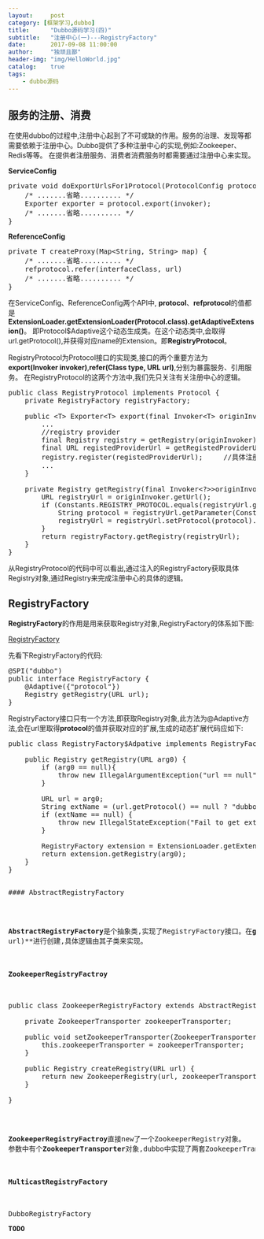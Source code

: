 ```yaml
---
layout:     post
category: [框架学习,dubbo]
title:      "Dubbo源码学习(四)"
subtitle:   "注册中心(一)---RegistryFactory"
date:       2017-09-08 11:00:00
author:     "独顽且鄙"
header-img: "img/HelloWorld.jpg"
catalog:    true
tags:
    - dubbo源码
---
```


## 服务的注册、消费

在使用dubbo的过程中,注册中心起到了不可或缺的作用。服务的治理、发现等都需要依赖于注册中心。Dubbo提供了多种注册中心的实现,例如:Zookeeper、Redis等等。
在提供者注册服务、消费者消费服务时都需要通过注册中心来实现。

**ServiceConfig**

<pre class="prettyprint">
private void doExportUrlsFor1Protocol(ProtocolConfig protocolConfig, List&lt;URL&gt; registryURLs) {
    /* .......省略.......... */
    Exporter<?> exporter = protocol.export(invoker);
    /* .......省略.......... */
}
</pre>

**ReferenceConfig**

<pre class="printprint">
private T createProxy(Map&lt;String, String&gt; map) {
    /* .......省略.......... */
    refprotocol.refer(interfaceClass, url)
    /* .......省略.......... */
}
</pre>

在ServiceConfig、ReferenceConfig两个API中, **protocol**、**refprotocol**的值都是 **ExtensionLoader.getExtensionLoader(Protocol.class).getAdaptiveExtension()**。
即Protocol$Adaptive这个动态生成类。在这个动态类中,会取得url.getProtocol(),并获得对应name的Extension。即**RegistryProtocol**。

RegistryProtocol为Protocol接口的实现类,接口的两个重要方法为**export(Invoker<T> invoker)**,**refer(Class<T> type, URL url)**,分别为暴露服务、引用服务。
在RegistryProtocol的这两个方法中,我们先只关注有关注册中心的逻辑。

<pre class="prettyprint">
public class RegistryProtocol implements Protocol {
    private RegistryFactory registryFactory;
    
    public &lt;T&gt; Exporter&lt;T&gt; export(final Invoker&lt;T&gt; originInvoker) throws RpcException {
        ...
        //registry provider
        final Registry registry = getRegistry(originInvoker);
        final URL registedProviderUrl = getRegistedProviderUrl(originInvoker);
        registry.register(registedProviderUrl);     //具体注册中心进行注册url
        ...
    }
    
    private Registry getRegistry(final Invoker&lt;?>&gt;originInvoker){
        URL registryUrl = originInvoker.getUrl();
        if (Constants.REGISTRY_PROTOCOL.equals(registryUrl.getProtocol())) {
            String protocol = registryUrl.getParameter(Constants.REGISTRY_KEY, Constants.DEFAULT_DIRECTORY);
            registryUrl = registryUrl.setProtocol(protocol).removeParameter(Constants.REGISTRY_KEY);
        }
        return registryFactory.getRegistry(registryUrl);
    }
}
</pre>

从RegistryProtocol的代码中可以看出,通过注入的RegistryFactory获取具体Registry对象,通过Registry来完成注册中心的具体的逻辑。

## RegistryFactory

**RegistryFactory**的作用是用来获取Registry对象,RegistryFactory的体系如下图:

[RegistryFactory](http://zqimage.oss-cn-beijing.aliyuncs.com/dubbo%E6%BA%90%E7%A0%81/RegistryFactory.png)

先看下RegistryFactory的代码:

<pre class="prettyprint">
@SPI("dubbo")
public interface RegistryFactory {
    @Adaptive({"protocol"})
    Registry getRegistry(URL url);
}
</pre>

RegistryFactory接口只有一个方法,即获取Registry对象,此方法为@Adaptive方法,会在url里取得**protocol**的值并获取对应的扩展,生成的动态扩展代码应如下:

<pre class="prettyprint">
public class RegistryFactory$Adpative implements RegistryFactory {

    public Registry getRegistry(URL arg0) {
        if (arg0 == null){
            throw new IllegalArgumentException("url == null");
        }

        URL url = arg0;
        String extName = (url.getProtocol() == null ? "dubbo" : url.getProtocol());
        if (extName == null) {
            throw new IllegalStateException("Fail to get extension(com.alibaba.dubbo.registry.RegistryFactory) name from url(" + url.toString() + ") use keys([protocol])");
        }

        RegistryFactory extension = ExtensionLoader.getExtensionLoader(RegistryFactory.class).getExtension(extName);
        return extension.getRegistry(arg0);
    }
}
<pre>

#### AbstractRegistryFactory

<pre class="prettyprint>
public Registry getRegistry(URL url) {
	url = url.setPath(RegistryService.class.getName())
			.addParameter(Constants.INTERFACE_KEY, RegistryService.class.getName())
			.removeParameters(Constants.EXPORT_KEY, Constants.REFER_KEY);
	String key = url.toServiceString();
    // 锁定注册中心获取过程，保证注册中心单一实例(锁住create的过程,否则可能重复create)
    LOCK.lock();
    try {
        Registry registry = REGISTRIES.get(key);
        if (registry != null) {
            return registry;
        }
        registry = createRegistry(url);
        if (registry == null) {
            throw new IllegalStateException("Can not create registry " + url);
        }
        REGISTRIES.put(key, registry);
        return registry;
    } finally {
        // 释放锁
        LOCK.unlock();
    }

protected abstract Registry createRegistry(URL url);
</pre>

**AbstractRegistryFactory**是个抽象类,实现了RegistryFactory接口。在**getRegistry**方法中,先去缓存中查找,如果没有,则调用抽象方法**createRegistry(URL url)**进行创建,具体逻辑由其子类来实现。

#### ZookeeperRegistryFactroy

<pre class="prettyprint">
public class ZookeeperRegistryFactory extends AbstractRegistryFactory {
	
	private ZookeeperTransporter zookeeperTransporter;

    public void setZookeeperTransporter(ZookeeperTransporter zookeeperTransporter) {
		this.zookeeperTransporter = zookeeperTransporter;
	}

	public Registry createRegistry(URL url) {
        return new ZookeeperRegistry(url, zookeeperTransporter);
    }

}
</pre>

**ZookeeperRegistryFactroy**直接new了一个ZookeeperRegistry对象。
参数中有个**ZookeeperTransporter**对象,dubbo中实现了两套ZookeeperTransporter实现类,分别基于两种主流的zookeeper客户端,一套是基于zkclient的,一套是基于Curator。

#### MulticastRegistryFactory

<pre class="prettyprint>
public class MulticastRegistryFactory extends AbstractRegistryFactory {

    public Registry createRegistry(URL url) {
        return new MulticastRegistry(url);
    }

}
</pre>

**MulticastRegistryFactory**也是直接new了一个MulticastRegistry对象。

#### DubboRegistryFactory

**TODO**











